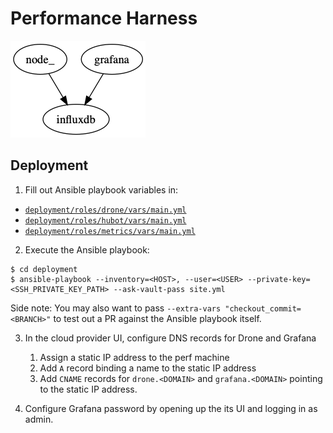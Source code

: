 # Performance Harness

<img src="doc/topology.png"/>

## Deployment

1. Fill out Ansible playbook variables in:

 * [`deployment/roles/drone/vars/main.yml`](deployment/roles/drone/vars/main.yml)
 * [`deployment/roles/hubot/vars/main.yml`](deployment/roles/hubot/vars/main.yml)
 * [`deployment/roles/metrics/vars/main.yml`](deployment/roles/metrics/vars/main.yml)

2. Execute the Ansible playbook:

```
$ cd deployment
$ ansible-playbook --inventory=<HOST>, --user=<USER> --private-key=<SSH_PRIVATE_KEY_PATH> --ask-vault-pass site.yml
```

Side note: You may also want to pass `--extra-vars "checkout_commit=<BRANCH>"`
to test out a PR against the Ansible playbook itself.

3. In the cloud provider UI, configure DNS records for Drone and Grafana

    1. Assign a static IP address to the perf machine
    2. Add `A` record binding a name to the static IP address
    3. Add `CNAME` records for `drone.<DOMAIN>` and `grafana.<DOMAIN>` pointing to the static IP address.


4. Configure Grafana password by opening up the its UI and logging in as
   admin.
